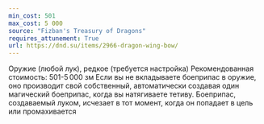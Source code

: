 ```yaml
---
min_cost: 501
max_cost: 5 000
source: "Fizban's Treasury of Dragons"
requires_attunement: True
url: https://dnd.su/items/2966-dragon-wing-bow/
---
```


Оружие (любой лук), редкое (требуется настройка)
Рекомендованная стоимость: 501-5 000 зм
Если вы не вкладываете боеприпас в оружие, оно производит свой собственный, автоматически создавая один магический боеприпас, когда вы натягиваете тетиву.
Боеприпас, создаваемый луком, исчезает в тот момент, когда он попадает в цель или промахивается